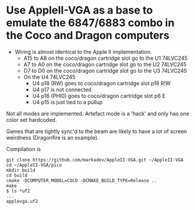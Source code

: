 Use AppleII-VGA as a base to emulate the 6847/6883 combo in the Coco and Dragon computers
=========================================================================================

- Wiring is almost identical to the Apple II implementation.
  - A15 to A8 on the coco/dragon cartridge slot go to the U1 74LVC245
  - A7 to A0 on the coco/dragon cartridge slot go to the U2 74LVC245
  - D7 to D0 on the coco/dragon cartridge slot go to the U3 74LVC245
  - On the U4 74LVC245
    - U4 p18 (RW) goes to coco/dragon cartridge slot p18 R!W
    - U4 p17 is not connected
    - U4 p16 (PHI0) goes to coco/dragon cartridge slot p6 E
    - U4 p15 is just tied to a pullup

Not all modes are implemented. Artefact mode is a 'hack' and only has one color set hardcoded.

Games that are tightly sync'd to the beam are likely to have a lot of screen weirdness 
(Dragonfire is an example).

Compilation is

```
git clone https://github.com/markadev/AppleII-VGA.git ~/AppleII-VGA
cd ~/AppleII-VGA/pico
mkdir build
cd build
cmake -DCOMPUTER_MODEL=COCO -DCMAKE_BUILD_TYPE=Release ..
make
$ ls *uf2
...
applevga.uf2
```

